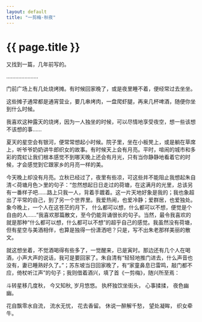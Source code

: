 ```yaml
---
layout: default
title: "一剪梅·秋夜"
---
```


# {{ page.title }}

又找到一篇，几年前写的。

.....................

门前广场上有几处烧烤摊。有时候回家晚了，或是夜里睡不着，便经常过去坐坐。 

这些摊子通常都是通宵营业，要几串烤肉，一盘爬虾腿，再来几杯啤酒，随便你坐到什么时候。 

我喜欢这种露天的烧烤，因为一人独坐的时候，可以尽情地享受夜空，想一些该想不该想的事…… 

夏天的星空会有银河，便常常想起小时候。院子里，坐在小板凳上，或是躺在草席上，听爷爷奶奶讲牛郎织女的故事。有时候天上会有月亮。平时，喧闹的城市和多彩的霓虹让我们根本感觉不到哪天晚上还会有月光，只有当你静静地看着它的时候，才会感觉到它跟家乡的月亮一样的美。 

今天晚上却没有月亮。立秋已经过了，夜里有些凉，可这些并不能阻止我想起朱自清＜荷塘月色＞里的句子：“忽然想起日日走过的荷塘，在这满月的光里，总该另有一番样子吧……路上只我一人，背着手踱着。这一片天地好象是我的；我也象超出了平常的自己，到了另一个世界里。我爱热闹，也爱冷静；爱群居，也爱独处。象今晚上，一个人在这苍茫的月下， 什么都可以想，什么都可以不想，便觉是个自由的人……”我喜欢那篇散文，至今仍能背诵很长的句子。当然，最令我喜欢的就是那种“什么都可以想，什么都可以不想”的超乎自己的感觉。我虽然没有荷塘，但有星空与美酒相伴，也算是独得一份潇洒吧？只是，写不出朱老那样美丽的散文。 

就这想坐着，不觉酒喝得有些多了，一觉醒来，已是寅时。那边还有几个人在喝酒，小声大声的说话，我可是要回家了。朱自清有“轻轻地推门进去，什么声音也没有，妻已睡熟好久了。”；苏东坡当日回家晚了，有“家童鼻息已雷鸣，敲门都不应，倚杖听江声”的句子；我则借着酒兴，填了首《一剪梅》，随兴所至焉： 

斗转星移几度秋， 
今又知秋, 
岁月悠悠。 
执杯独饮坐街头， 
心事揉揉， 
夜色幽幽。 

花自飘零水自流， 
流水无忧， 
花去香留。 
休说一醉解千愁， 
望处凝眸， 
织女牵牛。
